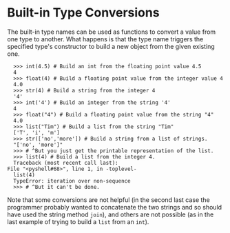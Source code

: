 # Built-in Type Conversions

The built-in type names can be used as functions to convert a value from
one type to another. What happens is that the type name triggers the
specified type's constructor to build a new object from the given
existing one.

```plaintext
  >>> int(4.5) # Build an int from the floating point value 4.5
  4
  >>> float(4) # Build a floating point value from the integer value 4
  4.0
  >>> str(4) # Build a string from the integer 4
  '4'
  >>> int('4') # Build an integer from the string '4'
  4
  >>> float("4") # Build a floating point value from the string "4"
  4.0
  >>> list("Tim") # Build a list from the string "Tim"
  ['T', 'i', 'm']
  >>> str(['no','more']) # Build a string from a list of strings.
  "['no', 'more']"
  >>> # ^But you just get the printable representation of the list.
  >>> list(4) # Build a list from the integer 4.
  Traceback (most recent call last):
File "<pyshell#68>", line 1, in -toplevel-
  list(4)
  TypeError: iteration over non-sequence
  >>> # ^But it can't be done.
```
Note that some conversions are not helpful (in the second last case the
programmer probably wanted to concatenate the two strings and so should
have used the string method `join`), and others are not possible (as in
the last example of trying to build a `list` from an `int`).

